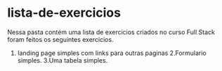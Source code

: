 # lista-de-exercicios
Nessa pasta contém uma lista de exercicios criados no curso Full Stack
foram feitos os seguintes exercicios.
1. landing page simples com links para outras paginas
2.Formulario simples.
3.Uma tabela simples.
